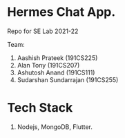 # Hermes Chat App.

Repo for SE Lab 2021-22

Team: 
1. Aashish Prateek (191CS225)
2. Alan Tony (191CS207)
3. Ashutosh Anand (191CS111)
4. Sudarshan Sundarrajan (191CS255)

# Tech Stack

1. Nodejs, MongoDB, Flutter.
